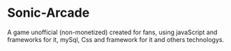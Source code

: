 # Sonic-Arcade
A game unofficial (non-monetized) created for fans, using javaScript and frameworks for it, mySql, Css and framework for it and others technologys.


